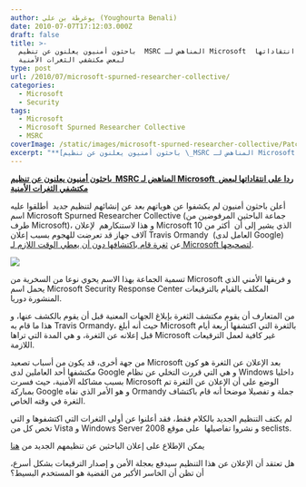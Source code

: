 ```yaml
---
author: يوغرطة بن علي (Youghourta Benali)
date: 2010-07-07T17:12:03.000Z
draft: false
title: >-
  باحثون أمنيون يعلنون عن تنظيم  MSRC المناهض لـ Microsoft  ردا على انتقاداتها
  لبعض مكتشفي الثغرات الأمنية  
type: post
url: /2010/07/microsoft-spurned-researcher-collective/
categories:
  - Microsoft
  - Security
tags:
  - Microsoft
  - Microsoft Spurned Researcher Collective
  - MSRC
coverImage: /static/images/microsoft-spurned-researcher-collective/Patch-tuesday.jpg
excerpt: "**[باحثون أمنيون يعلنون عن تنظيم \_MSRC المناهض لـ Microsoft \_ردا على انتقاداتها لبعض مكتشفي الثغرات الأمنية](https://www.it-scoop.com/2010/07/Microsoft-Spurned-Researcher-Collective)**\n\nأعلن باحثون أمنيون لم يكشفوا عن هوياتهم بعد عن إنشائهم لتنظيم جديد \_أطلقوا عليه اسم Microsoft Spurned Researcher Collective (جماعة الباحثين المرفوضين من طرف Microsoft)،"
---
```

**[باحثون أمنيون يعلنون عن تنظيم  MSRC المناهض لـ Microsoft  ردا على انتقاداتها لبعض مكتشفي الثغرات الأمنية](https://www.it-scoop.com/2010/07/Microsoft-Spurned-Researcher-Collective)**

أعلن باحثون أمنيون لم يكشفوا عن هوياتهم بعد عن إنشائهم لتنظيم جديد  أطلقوا عليه اسم Microsoft Spurned Researcher Collective (جماعة الباحثين المرفوضين من طرف Microsoft)، و هذا لاستنكارهم  لإعلان Microsoft الذي يشير إلى أن  أكثر من 10 آلاف جهاز قد تعرضت للهجوم بسبب إعلان Travis Ormandy  (العامل لدى Google) عن [ثغرة قام باكتشافها دون أن يعطي الوقت اللازم لـ Microsoft لتصحيحها](https://www.it-scoop.com/2010/06/googler-criticized-for-disclosing-windows-related-flaw).

![](/static/images/microsoft-spurned-researcher-collective/Patch-tuesday.jpg)

تسمية الجماعة بهذا الاسم يحوي نوعا من السخرية من Microsoft و فريقها الأمني الذي يحمل اسم Microsoft Security Response Center المكلف بالقيام بالترقيعات المنشورة دوريا.

من المتعارف أن يقوم مكتشف الثغرة بإبلاغ الجهات المعنية قبل أن يقوم بالكشف عنها، و هذا ما قام به Travis Ormandy، حيث أنه أبلغ Microsoft بالثغرة التي اكتشفها أربعة أيام قبل إعلانه عن الثغرة، و هي المدة التي تراها Microsoft غير كافية لعمل الترقيعات اللازمة.

من جهة أخرى، قد يكون من أسباب تصعيد Microsoft بعد الإعلان عن الثغرة هو كون مكتشفها أحد العاملين لدى Google و هي التي قررت التخلي عن نظام Windows داخليا بسبب مشاكله الأمنية، حيث فسرت Microsoft الوضع على أن الإعلان عن الثغرة تم بمباركة Google و هو الأمر الذي نفاه Ormandy جملة و تفصيلا موضحا أنه قام باكتشاف الثغرة في وقته الخاص.

لم يكتف التنظيم الجديد بالكلام فقط، فقد أعلنوا عن أولى الثغرات التي اكتشفوها و التي تخص كل من Vista و Windows Server 2008 و نشروا تفاصيلها  على موقع seclists.

يمكن الإطلاع على إعلان الباحثين عن تنظيمهم الجديد من [هنا](http://seclists.org/fulldisclosure/2010/Jul/3)

هل تعتقد أن الإعلان عن هذا التنظيم سيدفع بعجلة الأمن و إصدار الترقيعات بشكل أسرع، أن تظن أن الخاسر الأكبر من القضية هو المستخدم البسيط؟
